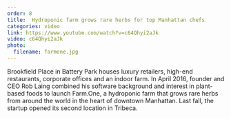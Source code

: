 ```yaml
---
order: 8
title:  Hydroponic farm grows rare herbs for top Manhattan chefs
categories: video
link: https://www.youtube.com/watch?v=c64Qhyi2aJk
video: c64Qhyi2aJk
photo:
  filename: farmone.jpg
---
```


Brookfield Place in Battery Park houses luxury retailers, high-end restaurants, corporate offices and an indoor farm. In April 2016, founder and CEO Rob Laing combined his software background and interest in plant-based foods to launch Farm.One, a hydroponic farm that grows rare herbs from around the world in the heart of downtown Manhattan. Last fall, the startup opened its second location in Tribeca.